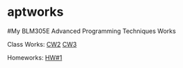 # aptworks

#My BLM305E Advanced Programming Techniques Works

Class Works:
[CW2](https://sahinalcin.github.io/aptworks/sahincw2)
[CW3](https://sahinalcin.github.io/aptworks/inspector.html)

Homeworks:
[HW#1](https://sahinalcin.github.io/aptworks/SahinHW1)


